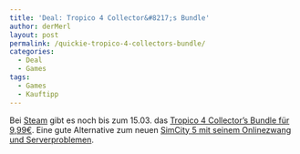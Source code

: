 ```yaml
---
title: 'Deal: Tropico 4 Collector&#8217;s Bundle'
author: derMerl
layout: post
permalink: /quickie-tropico-4-collectors-bundle/
categories:
  - Deal
  - Games
tags:
  - Games
  - Kauftipp
---
```

Bei <a href="http://store.steampowered.com" target="_blank">Steam</a> gibt es noch bis zum 15.03. das <a href="http://store.steampowered.com/sub/19282/" target="_blank">Tropico 4 Collector&#8217;s Bundle für 9,99€</a>. Eine gute Alternative zum neuen <a href="http://www.golem.de/news/test-sim-city-schade-schade-kein-haeusle-baue-1303-98131.html" target="_blank">SimCity 5 mit seinem Onlinezwang und Serverproblemen</a>.